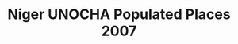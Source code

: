 ---
title: Niger UNOCHA Populated Places 2007
categories: 
    - data
geography: niger
partner: unocha
cat: logistics
year: 2007
layer: ocha-cod.niger-populatedplaces-2007
api:
embed:
source: <a href="http://unocha.org">UNOCHA</a>
license: Humanitarian Use
updated: 3/28/2012
description: This layer depicts populated places in Niger. Data obtained from the UN Office for the Coordination of Humanitarian Affairs (UN OCHA) [Common and Fundamental Operating Datasets Registry](http://cod.humanitarianresponse.info/). See the [Niger](http://cod.humanitarianresponse.info/country-region/Niger) registry for the most recent changes.
downloads:
    - type: shapefile
      link: http://dl.dropbox.com/u/72717685/ocha-niger-populatedplaces.zip
    - type: sqlite
      link: http://dl.dropbox.com/u/72717685/ocha-niger-populatedplaces.sqlite.zip
---